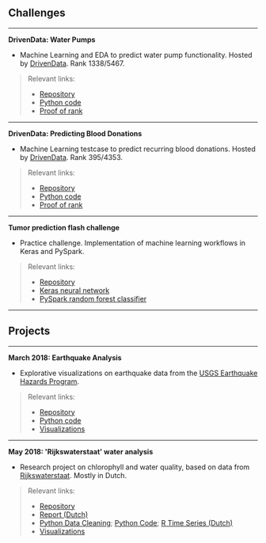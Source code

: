 ## Challenges
___

**DrivenData: Water Pumps**

- Machine Learning and EDA to predict water pump functionality. Hosted by [DrivenData](https://www.drivendata.org/competitions/7/pump-it-up-data-mining-the-water-table "Driven Data"). Rank 1338/5467.
> Relevant links: 
> - [Repository](https://github.com/YouriImm/DrivenData---Water-Pumps)
> - [Python code](https://github.com/YouriImm/DrivenData---Water-Pumps/tree/master/code "Two notebooks")
> - [Proof of rank](https://github.com/YouriImm/DrivenData---Water-Pumps/blob/master/img/DD_results.PNG?raw=true "PNG image")


___
**DrivenData: Predicting Blood Donations**

- Machine Learning testcase to predict recurring blood donations. Hosted by [DrivenData](https://www.drivendata.org/competitions/2/warm-up-predict-blood-donations/ "Driven Data"). Rank 395/4353.
> Relevant links: 
> - [Repository](https://github.com/YouriImm/DrivenData---Blood-Donations)
> - [Python code](https://github.com/YouriImm/DrivenData---Blood-Donations/blob/master/code/Final%20-%20Logistic%20Regression.ipynb "Jupyter Notebook")
> - [Proof of rank](https://github.com/YouriImm/DrivenData---Blood-Donations/blob/master/img/DD_results.PNG?raw=true "PNG image")


___


**Tumor prediction flash challenge**

- Practice challenge. Implementation of machine learning workflows in Keras and PySpark.
> Relevant links: 
> - [Repository](https://github.com/YouriImm/Flash-Challenge---Tumor-Prediction)
> - [Keras neural network](https://github.com/YouriImm/Flash-Challenge---Tumor-Prediction/blob/master/code/Keras%20NN%20Cancer%20Data.ipynb "Jupyter Notebook")
> - [PySpark random forest classifier](https://github.com/YouriImm/Flash-Challenge---Tumor-Prediction/blob/master/code/Spark%20ML%20Cancer%20Data.ipynb "Jupyter Notebook")


___



## Projects
___

**March 2018: Earthquake Analysis**

- Explorative visualizations on earthquake data from the [USGS Earthquake Hazards Program](https://earthquake.usgs.gov "USGS Earthquake Hazards Program"). 
> Relevant links: 
> - [Repository](https://github.com/YouriImm/Earthquakes)
> - [Python code](https://github.com/YouriImm/Earthquakes/blob/master/Earthquakes_code_only.ipynb "Jupyter Notebook")
> - [Visualizations](https://github.com/YouriImm/Earthquakes/tree/master/img "PNG image folder")


___


**May 2018: 'Rijkswaterstaat' water  analysis**

- Research project on chlorophyll and water quality, based on data from [Rijkswaterstaat](https://www.rijkswaterstaat.nl "Rijkswaterstaat"). Mostly in Dutch. 
> Relevant links: 
> - [Repository](https://github.com/YouriImm/RWS-Water-Analysis)
> - [Report (Dutch)](https://github.com/YouriImm/RWS-Water-Analysis/blob/master/results/rapport_final.pdf)
> - [Python Data Cleaning](https://github.com/YouriImm/RWS-Water-Analysis/blob/master/code/Data%20Cleaning.ipynb "Jupyter Notebook"); [Python Code](https://github.com/YouriImm/RWS-Water-Analysis/blob/master/code/Chlorophyll%20A%20vs%20chemicals%20-%20code%20only.ipynb "Jupyter Notebook"); [R Time Series (Dutch)](https://github.com/YouriImm/RWS-Water-Analysis/blob/master/code/Chlorofyl%20Time%20Series.Rmd "R Markdown")
> - [Visualizations](https://github.com/YouriImm/RWS-Water-Analysis/tree/master/img "PNG image folder")



